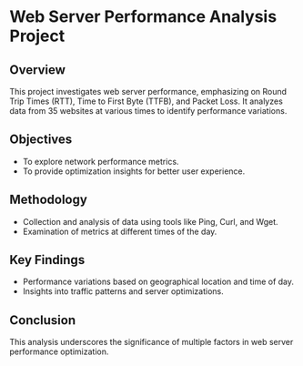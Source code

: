 # Web Server Performance Analysis Project

## Overview
This project investigates web server performance, emphasizing on Round Trip Times (RTT), Time to First Byte (TTFB), and Packet Loss. It analyzes data from 35 websites at various times to identify performance variations.

## Objectives
- To explore network performance metrics.
- To provide optimization insights for better user experience.

## Methodology
- Collection and analysis of data using tools like Ping, Curl, and Wget.
- Examination of metrics at different times of the day.

## Key Findings
- Performance variations based on geographical location and time of day.
- Insights into traffic patterns and server optimizations.

## Conclusion
This analysis underscores the significance of multiple factors in web server performance optimization.
